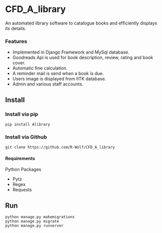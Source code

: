 # CFD_A_library
An automated library software to catalogue books and efficiently displays its details.

### Features
- Implemented in Django Framework and MySql database.
- Goodreads Api is used for book description, review, rating and book cover. 
- Automatic fine calculation.
- A reminder mail is send when a book is due.
- Users image is displayed from IITK database.
- Admin and various staff accounts.
## Install

### Install via pip
```
pip install Alibrary
```

### Install via Github

```
git clone https://github.com/R-Wolf/CFD_A_library
```

#### Requirements 
Python Packages
- Pytz
- Regex
- Requests

## Run

```
python manage.py makemigrations
python manage.py migrate
python manage.py runserver
```



